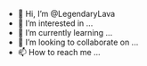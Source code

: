 - 👋 Hi, I’m @LegendaryLava
- 👀 I’m interested in ...
- 🌱 I’m currently learning ...
- 💞️ I’m looking to collaborate on ...
- 📫 How to reach me ...

<!---
LegendaryLava/LegendaryLava is a ✨ special ✨ repository because its `README.md` (this file) appears on your GitHub profile.
You can click the Preview link to take a look at your changes.
--->
